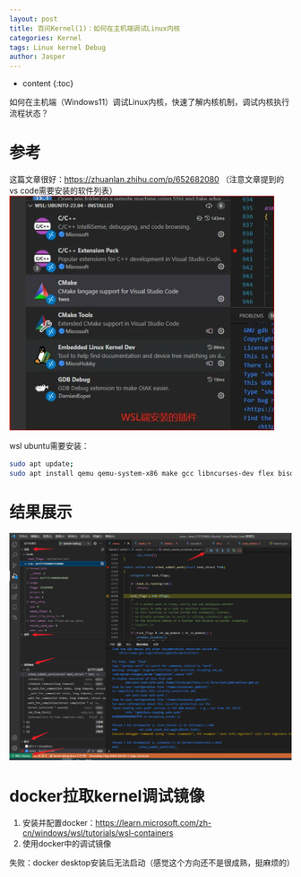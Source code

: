 ```yaml
---
layout: post
title: 百问Kernel(1)：如何在主机端调试Linux内核
categories: Kernel 
tags: Linux kernel Debug
author: Jasper
---
```


* content
{:toc}

如何在主机端（Windows11）调试Linux内核，快速了解内核机制，调试内核执行流程状态？



# 参考

这篇文章很好：https://zhuanlan.zhihu.com/p/652682080
（注意文章提到的vs code需要安装的软件列表）
![](/images/Linux/kernel_wins11_qemu_debug_demo_vscode_tool.png)

wsl ubuntu需要安装：

```bash
sudo apt update;
sudo apt install qemu qemu-system-x86 make gcc libncurses-dev flex bison libelf-dev libssl-dev gdb universal-ctags
```

# 结果展示

![](/images/Linux/kernel_wins11_qemu_debug_demo.png)

# docker拉取kernel调试镜像

1. 安装并配置docker：https://learn.microsoft.com/zh-cn/windows/wsl/tutorials/wsl-containers  
2. 使用docker中的调试镜像

失败：docker desktop安装后无法启动（感觉这个方向还不是很成熟，挺麻烦的）
